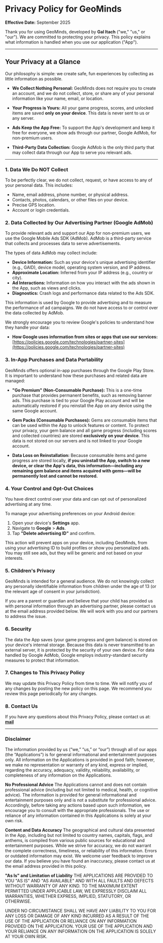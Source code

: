 # Privacy Policy for GeoMinds

**Effective Date:** September 2025

Thank you for using GeoMinds, developed by **Gal Itach** ("we," "us," or "our"). We are committed to protecting your privacy. This policy explains what information is handled when you use our application ("App").

---

## Your Privacy at a Glance

Our philosophy is simple: we create safe, fun experiences by collecting as little information as possible.

*   **We Collect Nothing Personal:** GeoMinds does not require you to create an account, and we do not collect, store, or share any of your personal information like your name, email, or location.

*   **Your Progress is Yours:** All your game progress, scores, and unlocked items are saved **only on your device**. This data is never sent to us or any server.

*   **Ads Keep the App Free:** To support the App's development and keep it free for everyone, we show ads through our partner, Google AdMob, for non-premium users.

*   **Third-Party Data Collection:** Google AdMob is the only third party that may collect data through our App to serve you relevant ads.

---

### 1. Data We Do NOT Collect

To be perfectly clear, we do not collect, request, or have access to any of your personal data. This includes:
*   Name, email address, phone number, or physical address.
*   Contacts, photos, calendars, or other files on your device.
*   Precise GPS location.
*   Account or login credentials.

### 2. Data Collected by Our Advertising Partner (Google AdMob)

To provide relevant ads and support our App for non-premium users, we use the Google Mobile Ads SDK (AdMob). AdMob is a third-party service that collects and processes data to serve advertisements.

The types of data AdMob may collect include:

*   **Device Information:** Such as your device's unique advertising identifier (e.g., GAID), device model, operating system version, and IP address.
*   **Approximate Location:** Inferred from your IP address (e.g., country or city).
*   **Ad Interactions:** Information on how you interact with the ads shown in the App, such as views and clicks.
*   **Diagnostics:** Crash logs and performance data related to the Ads SDK.

This information is used by Google to provide advertising and to measure the performance of ad campaigns. We do not have access to or control over the data collected by AdMob.

We strongly encourage you to review Google's policies to understand how they handle your data:
*   **How Google uses information from sites or apps that use our services:** [https://policies.google.com/technologies/partner-sites](https://policies.google.com/technologies/partner-sites)

### 3. In-App Purchases and Data Portability

GeoMinds offers optional in-app purchases through the Google Play Store. It is important to understand how these purchases and related data are managed:

*   **"Go Premium" (Non-Consumable Purchase):** This is a one-time purchase that provides permanent benefits, such as removing banner ads. This purchase is tied to your Google Play account and will be automatically restored if you reinstall the App on any device using the same Google account.

*   **Gem Packs (Consumable Purchases):** Gems are consumable items that can be used within the App to unlock features or content. To protect your privacy, your gem balance and all game progress (including scores and collected countries) are stored **exclusively on your device**. This data is not stored on our servers and is not linked to your Google account.

*   **Data Loss on Reinstallation:** Because consumable items and game progress are stored locally, **if you uninstall the App, switch to a new device, or clear the App's data, this information—including any remaining gem balance and items acquired with gems—will be permanently lost and cannot be restored.**

### 4. Your Control and Opt-Out Choices

You have direct control over your data and can opt out of personalized advertising at any time.

To manage your advertising preferences on your Android device:
1.  Open your device's **Settings** app.
2.  Navigate to **Google** > **Ads**.
3.  Tap **"Delete advertising ID"** and confirm.

This action will prevent apps on your device, including GeoMinds, from using your advertising ID to build profiles or show you personalized ads. You may still see ads, but they will be generic and not based on your interests.

### 5. Children's Privacy

GeoMinds is intended for a general audience. We do not knowingly collect any personally identifiable information from children under the age of 13 (or the relevant age of consent in your jurisdiction).

If you are a parent or guardian and believe that your child has provided us with personal information through an advertising partner, please contact us at the email address provided below. We will work with you and our partners to address the issue.

### 6. Security

The data the App saves (your game progress and gem balance) is stored on your device's internal storage. Because this data is never transmitted to an external server, it is protected by the security of your own device. For data handled by Google AdMob, Google employs industry-standard security measures to protect that information.

### 7. Changes to This Privacy Policy

We may update this Privacy Policy from time to time. We will notify you of any changes by posting the new policy on this page. We recommend you review this page periodically for any changes.

### 8. Contact Us

If you have any questions about this Privacy Policy, please contact us at:
**[mail](mailto:itachgal+GeoMinds@gmail.com)**

---

### **Disclaimer**

The information provided by us (“we,” “us,” or “our”) through all of our apps (the “Applications”) is for general informational and entertainment purposes only. All information on the Applications is provided in good faith; however, we make no representation or warranty of any kind, express or implied, regarding the accuracy, adequacy, validity, reliability, availability, or completeness of any information on the Applications.

**No Professional Advice**
The Applications cannot and does not contain professional advice (including but not limited to medical, health, or cognitive advice). The information is provided for general informational and entertainment purposes only and is not a substitute for professional advice. Accordingly, before taking any actions based upon such information, we encourage you to consult with the appropriate professionals. The use or reliance of any information contained in this Applications is solely at your own risk.

**Content and Data Accuracy**
The geographical and cultural data presented in the App, including but not limited to country names, capitals, flags, and anthems, is compiled from various public sources for educational and entertainment purposes. While we strive for accuracy, we do not warrant the complete correctness, timeliness, or reliability of this information. Errors or outdated information may exist. We welcome user feedback to improve our data. If you believe you have found an inaccuracy, please contact us at the email address provided in this policy.

**"As Is" and Limitation of Liability**
THE APPLICATIONS ARE PROVIDED TO YOU "AS IS" AND "AS AVAILABLE" AND WITH ALL FAULTS AND DEFECTS WITHOUT WARRANTY OF ANY KIND. TO THE MAXIMUM EXTENT PERMITTED UNDER APPLICABLE LAW, WE EXPRESSLY DISCLAIM ALL WARRANTIES, WHETHER EXPRESS, IMPLIED, STATUTORY, OR OTHERWISE.

UNDER NO CIRCUMSTANCE SHALL WE HAVE ANY LIABILITY TO YOU FOR ANY LOSS OR DAMAGE OF ANY KIND INCURRED AS A RESULT OF THE USE OF THE APPLICATION OR RELIANCE ON ANY INFORMATION PROVIDED ON THE APPLICATION. YOUR USE OF THE APPLICATION AND YOUR RELIANCE ON ANY INFORMATION ON THE APPLICATION IS SOLELY AT YOUR OWN RISK.
